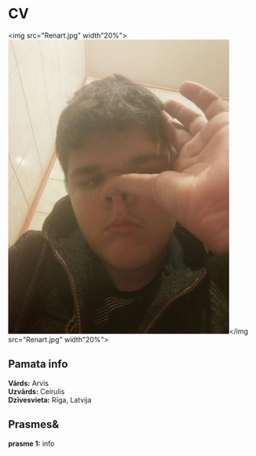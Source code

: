 # **CV** 
<img src="Renart.jpg" width"20%">![alt text](Renart.jpg)</img src="Renart.jpg" width"20%">
## **Pamata info**
**Vārds:** Arvis    
**Uzvārds:** Ceirulis  
**Dzīvesvieta:** Rīga, Latvija  
## **Prasmes&**
**prasme 1:** info  
